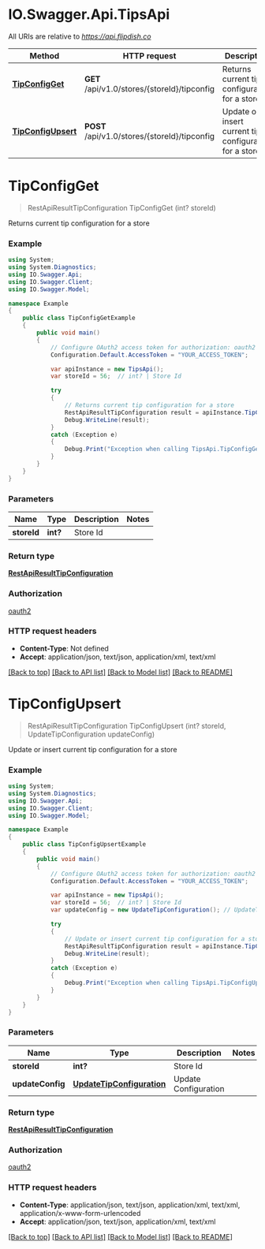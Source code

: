 # IO.Swagger.Api.TipsApi

All URIs are relative to *https://api.flipdish.co*

Method | HTTP request | Description
------------- | ------------- | -------------
[**TipConfigGet**](TipsApi.md#tipconfigget) | **GET** /api/v1.0/stores/{storeId}/tipconfig | Returns current tip configuration for a store
[**TipConfigUpsert**](TipsApi.md#tipconfigupsert) | **POST** /api/v1.0/stores/{storeId}/tipconfig | Update or insert current tip configuration for a store


<a name="tipconfigget"></a>
# **TipConfigGet**
> RestApiResultTipConfiguration TipConfigGet (int? storeId)

Returns current tip configuration for a store

### Example
```csharp
using System;
using System.Diagnostics;
using IO.Swagger.Api;
using IO.Swagger.Client;
using IO.Swagger.Model;

namespace Example
{
    public class TipConfigGetExample
    {
        public void main()
        {
            // Configure OAuth2 access token for authorization: oauth2
            Configuration.Default.AccessToken = "YOUR_ACCESS_TOKEN";

            var apiInstance = new TipsApi();
            var storeId = 56;  // int? | Store Id

            try
            {
                // Returns current tip configuration for a store
                RestApiResultTipConfiguration result = apiInstance.TipConfigGet(storeId);
                Debug.WriteLine(result);
            }
            catch (Exception e)
            {
                Debug.Print("Exception when calling TipsApi.TipConfigGet: " + e.Message );
            }
        }
    }
}
```

### Parameters

Name | Type | Description  | Notes
------------- | ------------- | ------------- | -------------
 **storeId** | **int?**| Store Id | 

### Return type

[**RestApiResultTipConfiguration**](RestApiResultTipConfiguration.md)

### Authorization

[oauth2](../README.md#oauth2)

### HTTP request headers

 - **Content-Type**: Not defined
 - **Accept**: application/json, text/json, application/xml, text/xml

[[Back to top]](#) [[Back to API list]](../README.md#documentation-for-api-endpoints) [[Back to Model list]](../README.md#documentation-for-models) [[Back to README]](../README.md)

<a name="tipconfigupsert"></a>
# **TipConfigUpsert**
> RestApiResultTipConfiguration TipConfigUpsert (int? storeId, UpdateTipConfiguration updateConfig)

Update or insert current tip configuration for a store

### Example
```csharp
using System;
using System.Diagnostics;
using IO.Swagger.Api;
using IO.Swagger.Client;
using IO.Swagger.Model;

namespace Example
{
    public class TipConfigUpsertExample
    {
        public void main()
        {
            // Configure OAuth2 access token for authorization: oauth2
            Configuration.Default.AccessToken = "YOUR_ACCESS_TOKEN";

            var apiInstance = new TipsApi();
            var storeId = 56;  // int? | Store Id
            var updateConfig = new UpdateTipConfiguration(); // UpdateTipConfiguration | Update Configuration

            try
            {
                // Update or insert current tip configuration for a store
                RestApiResultTipConfiguration result = apiInstance.TipConfigUpsert(storeId, updateConfig);
                Debug.WriteLine(result);
            }
            catch (Exception e)
            {
                Debug.Print("Exception when calling TipsApi.TipConfigUpsert: " + e.Message );
            }
        }
    }
}
```

### Parameters

Name | Type | Description  | Notes
------------- | ------------- | ------------- | -------------
 **storeId** | **int?**| Store Id | 
 **updateConfig** | [**UpdateTipConfiguration**](UpdateTipConfiguration.md)| Update Configuration | 

### Return type

[**RestApiResultTipConfiguration**](RestApiResultTipConfiguration.md)

### Authorization

[oauth2](../README.md#oauth2)

### HTTP request headers

 - **Content-Type**: application/json, text/json, application/xml, text/xml, application/x-www-form-urlencoded
 - **Accept**: application/json, text/json, application/xml, text/xml

[[Back to top]](#) [[Back to API list]](../README.md#documentation-for-api-endpoints) [[Back to Model list]](../README.md#documentation-for-models) [[Back to README]](../README.md)

